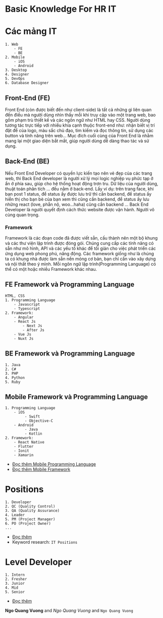 # Basic Knowledge For HR IT

# Các mảng IT
    1. Web
        - FE
        - BE
    2. Mobile
        - iOS
        - Android
    3. Desktop
    4. Designer
    5. DevOps
    6. Database Designer

## Front-End (FE) 
Front End (còn được biết đến như client-side) là tất cả những gì liên quan đến điều mà người dùng nhìn thấy mỗi khi truy cập vào một trang web, bao gồm phạm trù thiết kế và các ngôn ngữ như HTML hay CSS.
Người dùng tương tác trực tiếp với nhiều khía cạnh thuộc front-end như: nhận biết vị trí đặt để của logo, màu sắc chủ đạo, tìm kiếm và đọc thông tin, sử dụng các button và tính năng trên web… Mục đích cuối cùng của Front End là nhằm mang lại một giao diện bắt mắt, giúp người dùng dễ dàng thao tác và sử dụng.

## Back-End  (BE)
Nếu Front End Developer có quyền lực kiến tạo nên vẻ đẹp của các trang web, thì Back End developer là người xử lý mọi logic nghiệp vụ phức tạp ở ẩn ở phía sau, giúp cho hệ thống hoạt động trơn tru. Dữ liệu của người dùng, thuật toán phân tích … đều nằm ở back-end. Lấy ví dụ: trên trang face, khi bạn post 1 status, để status ấy được lưu trữ thì cần backend, để status ấy hiển thị cho bạn bè của bạn xem thì cũng cần backend, để status ấy lưu những react (love, phẫn nộ, woo...haha) cũng cần backend …
Back End Developer là người quyết định cách thức website được vận hành. Người vô cùng quan trọng.

### Framework
Framework là các đoạn code đã được viết sẵn, cấu thành nên một bộ khung và các thư viện lập trình được đóng gói. Chúng cung cấp các tính năng có sẵn như mô hình, API và các yếu tố khác để tối giản cho việc phát triển các ứng dụng web phong phú, năng động. Các framework giống như là chúng ta có khung nhà được làm sẵn nền móng cơ bản, bạn chỉ cần vào xây dựng và nội thất theo ý mình.
Mỗi ngôn ngữ lập trình(Programming Language) có thể có một hoặc nhiều Framework khác nhau.

## FE Framework và Programming Language 
    HTML, CSS
    1. Programming Language   
        - Javascript
        - Typescript
    2. Framework:
        - Angular
        - React Js
            - Next Js
            - After Js
        - Vue Js
        - Nuxt Js
    
## BE Framework và Programming Language 
    1. Java
    2. C#
    3. PHP
    4. Python
    5. Ruby
    
## Mobile Framework và Programming Language 
    1. Programming Language 
        - iOS 
             - Swift
             - Objective-C 
        - Android
             - Java
             - Kotlin
    2. Framework:
        - React Native
        - Flutter
        - Ionit
        - Xamarin

- [Đọc thêm Mobile Programming Language](https://bizfly.vn/techblog/ngon-ngu-lap-trinh-ung-dung.html)
- [Đọc thêm Mobile Framework](https://igb.vn/vn/top-5-framework-phat-trien-ung-dung-di-dong-da-nen-tang-a53.html)
    
# Positions
    1. Developer
    2. QC (Quality Control)
    3. QA (Quality Assurance)
    4. Leader
    5. PM (Project Manager)
    6. PO (Project Owner)
    ...


- [Đọc thêm](https://www.indeed.com/career-advice/finding-a-job/types-of-it-jobs) 
- Keyword research: `IT Positions`

# Level Developer
    1. Intern
    2. Fresher
    3. Junior    
    4. Mid  
    5. Senior

- [Đọc thêm](https://topdev.vn/blog/phan-biet-cac-level-developer-thuc-tap-fresher-junior-co-gi-khac-biet/)

**Ngo Quang Vuong** and _Ngo Quang Vuong_ and `Ngo Quang Vuong`
